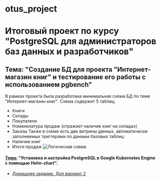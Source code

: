 # otus_project
# Итоговый проект по курсу "PostgreSQL для администраторов баз данных и разработчиков" #  
## Тема: "Создание БД для проекта "Интернет-магазин книг" и тестирование его работы с использованием pgbench" ##  
В рамках проекта была разработана минимальная схема БД по теме "Интернет-магазин книг". Схема содержит 5 таблиц:  
 - Книги  
 - Склады  
 - Покупатели  
 - Номенклатура продаж (отражает наличие книг на складах)  
 - Заказы
Также в схеме есть две витрины данных, автоматически заполняемых триггерами по данным базовых таблиц:  
 - Наличие книг
 - Итоги продаж
![Логическая схема](/Schema_log.jpg)



#### <u>Тема:</u> "Установка и настройка PostgreSQL в Google Kubernetes Engine с помощью Helm-chart". 
- [Домашнее задание. Доп вариант 2](https://github.com/radchenkoam/OTUS-postgres-2020-05/blob/dev/lessons/lesson%20%234%20homework%20gke%20helm.md "Ctrl+click - new tab")
